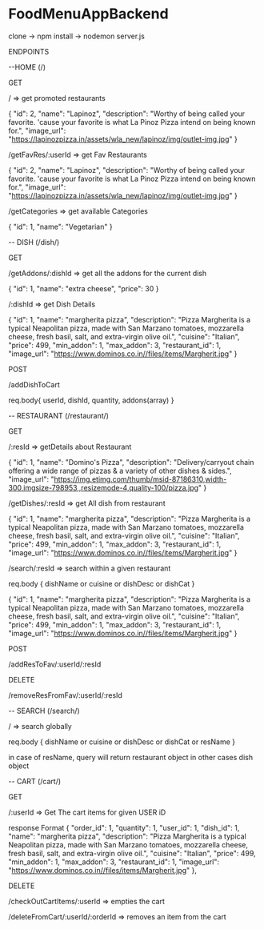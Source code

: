 # FoodMenuAppBackend

clone -> npm install -> nodemon server.js

ENDPOINTS

--HOME (/)

GET

/ => get promoted restaurants

{
    "id": 2,
    "name": "Lapinoz",
    "description": "Worthy of being called your favorite. 'cause your favorite is what La Pinoz Pizza intend on being known for.",
    "image_url": "https://lapinozpizza.in/assets/wla_new/lapinoz/img/outlet-img.jpg"
}

/getFavRes/:userId => get Fav Restaurants

{
    "id": 2,
    "name": "Lapinoz",
    "description": "Worthy of being called your favorite. 'cause your favorite is what La Pinoz Pizza intend on being known for.",
    "image_url": "https://lapinozpizza.in/assets/wla_new/lapinoz/img/outlet-img.jpg"
}

/getCategories => get available Categories

{
    "id": 1,
    "name": "Vegetarian"
}

-- DISH (/dish/)

GET

/getAddons/:dishId => get all the addons for the current dish

{
    "id": 1,
    "name": "extra cheese",
    "price": 30
}

/:dishId => get Dish Details

{
    "id": 1,
    "name": "margherita pizza",
    "description": "Pizza Margherita is a typical Neapolitan pizza, made with San Marzano tomatoes, mozzarella cheese, fresh basil, salt, and extra-virgin olive oil.",
    "cuisine": "Italian",
    "price": 499,
    "min_addon": 1,
    "max_addon": 3,
    "restaurant_id": 1,
    "image_url": "https://www.dominos.co.in//files/items/Margherit.jpg"
}

POST 

/addDishToCart 

req.body{
  userId, dishId, quantity, addons(array)
}

-- RESTAURANT (/restaurant/)

GET

/:resId => getDetails about Restaurant

{
    "id": 1,
    "name": "Domino's Pizza",
    "description": "Delivery/carryout chain offering a wide range of pizzas & a variety of other dishes & sides.",
    "image_url": "https://img.etimg.com/thumb/msid-87186310,width-300,imgsize-798953,,resizemode-4,quality-100/pizza.jpg"
}

/getDishes/:resId => get All dish from restaurant

 {
    "id": 1,
    "name": "margherita pizza",
    "description": "Pizza Margherita is a typical Neapolitan pizza, made with San Marzano tomatoes, mozzarella cheese, fresh basil, salt, and extra-virgin olive oil.",
    "cuisine": "Italian",
    "price": 499,
    "min_addon": 1,
    "max_addon": 3,
    "restaurant_id": 1,
    "image_url": "https://www.dominos.co.in//files/items/Margherit.jpg"
}

/search/:resId => search within a given restaurant

req.body {
  dishName or cuisine or dishDesc or dishCat
}

{
    "id": 1,
    "name": "margherita pizza",
    "description": "Pizza Margherita is a typical Neapolitan pizza, made with San Marzano tomatoes, mozzarella cheese, fresh basil, salt, and extra-virgin olive oil.",
    "cuisine": "Italian",
    "price": 499,
    "min_addon": 1,
    "max_addon": 3,
    "restaurant_id": 1,
    "image_url": "https://www.dominos.co.in//files/items/Margherit.jpg"
}

POST 

/addResToFav/:userId/:resId

DELETE

/removeResFromFav/:userId/:resId 

-- SEARCH (/search/)

/  => search globally 

req.body {
  dishName or cuisine or dishDesc or dishCat or resName
}

in case of resName, query will return restaurant object 
in other cases dish object

-- CART (/cart/)

GET

/:userId => Get The cart items for given USER iD

response Format  {
            "order_id": 1,
            "quantity": 1,
            "user_id": 1,
            "dish_id": 1,
            "name": "margherita pizza",
            "description": "Pizza Margherita is a typical Neapolitan pizza, made with San Marzano tomatoes, mozzarella cheese, fresh basil, salt, and extra-virgin olive oil.",
            "cuisine": "Italian",
            "price": 499,
            "min_addon": 1,
            "max_addon": 3,
            "restaurant_id": 1,
            "image_url": "https://www.dominos.co.in//files/items/Margherit.jpg"
        },
        
DELETE

/checkOutCartItems/:userId => empties the cart 

/deleteFromCart/:userId/:orderId => removes an item from the cart









